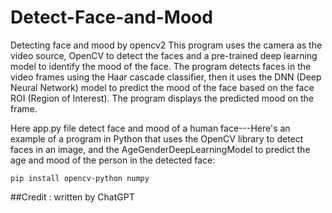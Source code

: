 # Detect-Face-and-Mood
Detecting face and mood by opencv2
This program uses the camera as the video source, OpenCV to detect the faces and a pre-trained deep learning model to identify the mood of the face. The program detects faces in the video frames using the Haar cascade classifier, then it uses the DNN (Deep Neural Network) model to predict the mood of the face based on the face ROI (Region of Interest). The program displays the predicted mood on the frame.


Here app.py file detect face and mood of a human face---Here's an example of a program in Python that uses the OpenCV library to detect faces in an image, and the AgeGenderDeepLearningModel to predict the age and mood of the person in the detected face:



```
pip install opencv-python numpy
```

##Credit : written  by ChatGPT
